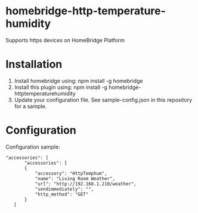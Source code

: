 # homebridge-http-temperature-humidity

Supports https devices on HomeBridge Platform

# Installation

1. Install homebridge using: npm install -g homebridge
2. Install this plugin using: npm install -g homebridge-httptemperaturehumidity
3. Update your configuration file. See sample-config.json in this repository for a sample. 

# Configuration



Configuration sample:

 ```
"accessories": [
        "accessories": [
        {
            "accessory": "HttpTemphum",
            "name": "Living Room Weather",
            "url": "http://192.168.1.210/weather",
            "sendimmediately": "",
            "http_method": "GET"
        }
    ]

```
